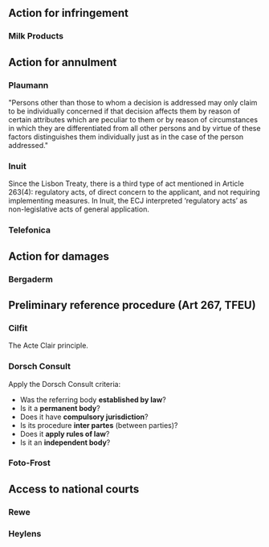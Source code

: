 ## Action for infringement

### Milk Products

## Action for annulment

### Plaumann

"Persons other than those to whom a decision is addressed may only claim to be individually concerned if that decision affects them by reason of certain attributes which are peculiar to them or by reason of circumstances in which they are differentiated from all other persons and by virtue of these factors distinguishes them individually just as in the case of the person addressed."

### Inuit

Since the Lisbon Treaty, there is a third type of act mentioned in Article 263(4): regulatory acts, of direct concern to the applicant, and not requiring implementing measures. In Inuit, the ECJ interpreted ‘regulatory acts’ as non-legislative acts of general application. 

### Telefonica

## Action for damages

### Bergaderm

## Preliminary reference procedure (Art 267, TFEU)

### Cilfit

The Acte Clair principle.

### Dorsch Consult

Apply  the  Dorsch  Consult criteria:  
 * Was  the  referring  body  **established  by  law**?  
 * Is  it  a  **permanent  body**? 
 * Does  it  have  **compulsory  jurisdiction**?  
 * Is  its  procedure  **inter  partes**  (between  parties)?  
 * Does it **apply rules of law**? 
 * Is it an **independent body**?

### Foto-Frost

## Access to national courts

### Rewe

### Heylens
